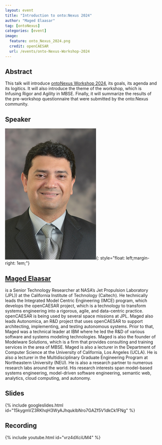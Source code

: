 ```yaml
---
layout: event
title: "Introduction to onto:Nexus 2024"
author: "Maged Elaasar"
tag: [ontoNexus]
categories: [event]
image:
  feature: onto_Nexus_2024.png
  credit: openCAESAR
  url: /events/onto-Nexus-Workshop-2024
---
```


## Abstract

This talk will introduce [ontoNexus Workshop 2024](/events/onto-Nexus-Workshop-2024), its goals, its agenda and its logitics. It will also introduce the theme of the workshop, which is Infusing Rigor and Agility in MBSE. Finally, it will summarize the results of the pre-workshop questionnaire that were submitted by the onto:Nexus community.

## Speaker

![Maged Elaasar](img/Elaasar.jpeg){: style="float: left;margin-right: 1em;"}

<h2><a href="mailto:elaasar@jpl.nasa.gov">Maged Elaasar</a></h2> is a Senior Technology Researcher at NASA’s Jet Propulsion Laboratory (JPL)) at the California Institute of Technology (Caltech). He technically leads the Integrated Model Centric Engineering (IMCE) program, which develops the openCAESAR project, which is a technology to transform systems engineering into a rigorous, agile, and data-centric practice. openCAESAR is being used by several space missions at JPL. Maged also leads Autonomica, an R&D project that uses  openCAESAR to support architecting, implementing, and testing autonomous systems. Prior to that, Maged was a technical leader at IBM where he led the R&D of various software and systems modeling technologies. Maged is also the founder of Modelware Solutions, which is a firm that provides consulting and training services in the area of MBSE. Maged is also a lecturer in the Department of Computer Science at the University of California, Los Angeles (UCLA). He is also a lecturer in the Multidisciplinary Graduate Engineering Program at Northeastern University (NEU). He is also a research partner to numerous research labs around the world. His research interests span model-based systems engineering, model-driven software engineering, semantic web, analytics, cloud computing, and autonomy.

## Slides

{% include googleslides.html id="15kygmVZ3RKhqH3WyAJhqukIbNro7GAZf5V1dkCk1FNg" %}

## Recording

{% include youtube.html id="vrz4dXciUM4" %}
